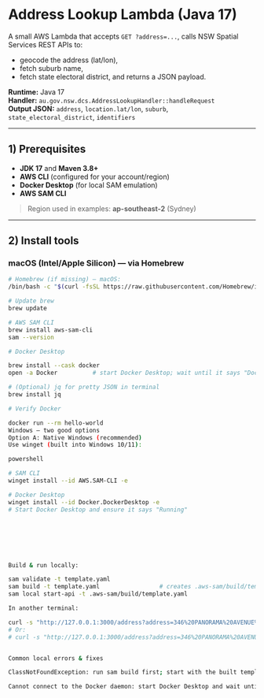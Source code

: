 # Address Lookup Lambda (Java 17)

A small AWS Lambda that accepts `GET ?address=...`, calls NSW Spatial Services REST APIs to:
- geocode the address (lat/lon),
- fetch suburb name,
- fetch state electoral district,
  and returns a JSON payload.

**Runtime:** Java 17  
**Handler:** `au.gov.nsw.dcs.AddressLookupHandler::handleRequest`  
**Output JSON:** `address`, `location.lat/lon`, `suburb`, `state_electoral_district`, `identifiers`

---

## 1) Prerequisites

- **JDK 17** and **Maven 3.8+**
- **AWS CLI** (configured for your account/region)
- **Docker Desktop** (for local SAM emulation)
- **AWS SAM CLI**

> Region used in examples: **ap-southeast-2** (Sydney)

---

## 2) Install tools

### macOS (Intel/Apple Silicon) — via Homebrew

```bash
# Homebrew (if missing) — macOS:
/bin/bash -c "$(curl -fsSL https://raw.githubusercontent.com/Homebrew/install/HEAD/install.sh)"

# Update brew
brew update

# AWS SAM CLI
brew install aws-sam-cli
sam --version

# Docker Desktop

brew install --cask docker
open -a Docker          # start Docker Desktop; wait until it says "Docker Desktop is running"

# (Optional) jq for pretty JSON in terminal
brew install jq

# Verify Docker

docker run --rm hello-world
Windows — two good options
Option A: Native Windows (recommended)
Use winget (built into Windows 10/11):

powershell

# SAM CLI
winget install --id AWS.SAM-CLI -e

# Docker Desktop
winget install --id Docker.DockerDesktop -e
# Start Docker Desktop and ensure it says "Running"







Build & run locally:

sam validate -t template.yaml
sam build -t template.yaml                 # creates .aws-sam/build/template.yaml
sam local start-api -t .aws-sam/build/template.yaml

In another terminal:

curl -s "http://127.0.0.1:3000/address?address=346%20PANORAMA%20AVENUE%20BATHURST" | python3 -m json.tool
# Or:
# curl -s "http://127.0.0.1:3000/address?address=346%20PANORAMA%20AVENUE%20BATHURST" | jq


Common local errors & fixes

ClassNotFoundException: run sam build first; start with the built template.

Cannot connect to the Docker daemon: start Docker Desktop and wait until it’s running.

